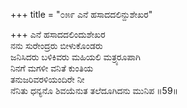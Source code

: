 +++
title = "೦೫೯ ಎನೆ ಹಸಾದದಲಿನ್ದುಶೇಖರ"

+++
ಎನೆ ಹಸಾದದಲಿಂದುಶೇಖರ  
ನನು ಸುರೇಂದ್ರರು ಬೀಳುಕೊಂಡರು  
ಜನಿಸಿದರು ಬಳಿಕಿವರು ಮಹಿಯಲಿ ಮತ್ರ್ಯರೂಪಾಗಿ   
ನಿನಗೆ ಮಗಳೀ ವನಿತೆ ಕುಂತಿಯ  
ತನುಜರಿವರಳಿಯಂದಿರೇ ನೀ           
ನೆನಿತು ಧನ್ಯನೊ ಶಿವಯೆನುತ ತಲೆದೂಗಿದನು ಮುನಿಪ      ॥59॥